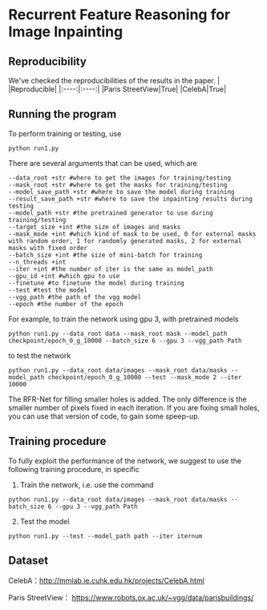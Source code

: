 # Recurrent Feature Reasoning for Image Inpainting


## Reproducibility

We've checked the reproducibilities of the results in the paper. 
| |Reproducible|
|:----:|:----:|
|Paris StreetView|True|
|CelebA|True|


## Running the program

To perform training or testing, use 
```
python run1.py
```
There are several arguments that can be used, which are
```
--data_root +str #where to get the images for training/testing
--mask_root +str #where to get the masks for training/testing
--model_save_path +str #where to save the model during training
--result_save_path +str #where to save the inpainting results during testing
--model_path +str #the pretrained generator to use during training/testing
--target_size +int #the size of images and masks
--mask_mode +int #which kind of mask to be used, 0 for external masks with random order, 1 for randomly generated masks, 2 for external masks with fixed order
--batch_size +int #the size of mini-batch for training
--n_threads +int
--iter +int #the number of iter is the same as model_path
--gpu_id +int #which gpu to use
--finetune #to finetune the model during training
--test #test the model
--vgg_path #the path of the vgg model
--epoch #the number of the epoch
```
For example, to train the network using gpu 3, with pretrained models
```
python run1.py --data_root data --mask_root mask --model_path checkpoint/epoch_0_g_10000 --batch_size 6 --gpu 3 --vgg_path Path
```
to test the network
```
python run1.py --data_root data/images --mask_root data/masks --model_path checkpoint/epoch_0_g_10000 --test --mask_mode 2 --iter 10000
```
The RFR-Net for filling smaller holes is added. The only difference is the smaller number of pixels fixed in each iteration.  If you are fixing small holes, you can use that version of code, to gain some speep-up.
## Training procedure
To fully exploit the performance of the network, we suggest to use the following training procedure, in specific

1. Train the network, i.e. use the command
```
python run1.py --data_root data/images --mask_root data/masks --batch_size 6 --gpu 3 --vgg_path Path
```



2. Test the model
```
python run1.py --test --model_path path --iter iternum
```


## Dataset
CelebA：http://mmlab.ie.cuhk.edu.hk/projects/CelebA.html

Paris StreetView： https://www.robots.ox.ac.uk/~vgg/data/parisbuildings/
